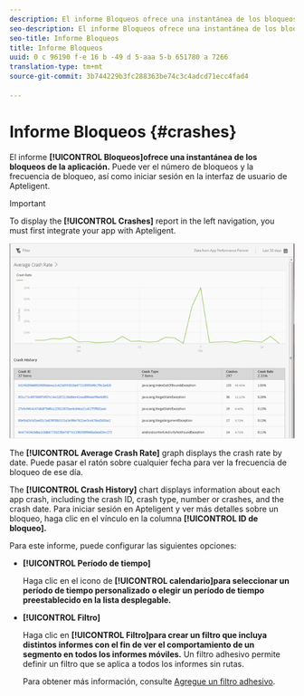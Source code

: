 ```yaml
---
description: El informe Bloqueos ofrece una instantánea de los bloqueos de la aplicación. Puede ver el número de bloqueos y la frecuencia de bloqueo, así como iniciar sesión en la interfaz de usuario de Apteligent.
seo-description: El informe Bloqueos ofrece una instantánea de los bloqueos de la aplicación. Puede ver el número de bloqueos y la frecuencia de bloqueo, así como iniciar sesión en la interfaz de usuario de Apteligent.
seo-title: Informe Bloqueos
title: Informe Bloqueos
uuid: 0 c 96190 f-e 16 b -49 d 5-aaa 5-b 651780 a 7266
translation-type: tm+mt
source-git-commit: 3b744229b3fc288363be74c3c4adcd71ecc4fad4

---
```



# Informe Bloqueos {#crashes}

El informe **[!UICONTROL Bloqueos]ofrece una instantánea de los bloqueos de la aplicación.** Puede ver el número de bloqueos y la frecuencia de bloqueo, así como iniciar sesión en la interfaz de usuario de Apteligent.

>[!IMPORTANT]
>
>To display the **[!UICONTROL Crashes]** report in the left navigation, you must first integrate your app with Apteligent.

![bloqueos](assets/crashes.png)

The **[!UICONTROL Average Crash Rate]** graph displays the crash rate by date. Puede pasar el ratón sobre cualquier fecha para ver la frecuencia de bloqueo de ese día.

The **[!UICONTROL Crash History]** chart displays information about each app crash, including the crash ID, crash type, number or crashes, and the crash date. Para iniciar sesión en Apteligent y ver más detalles sobre un bloqueo, haga clic en el vínculo en la columna **[!UICONTROL ID de bloqueo].**

Para este informe, puede configurar las siguientes opciones:

* **[!UICONTROL Período de tiempo]**

   Haga clic en el icono de **[!UICONTROL calendario]para seleccionar un período de tiempo personalizado o elegir un período de tiempo preestablecido en la lista desplegable.**

* **[!UICONTROL Filtro]**

   Haga clic en **[!UICONTROL Filtro]para crear un filtro que incluya distintos informes con el fin de ver el comportamiento de un segmento en todos los informes móviles.** Un filtro adhesivo permite definir un filtro que se aplica a todos los informes sin rutas.

   Para obtener más información, consulte [Agregue un filtro adhesivo](/help/using/usage/reports-customize/t-sticky-filter.md).